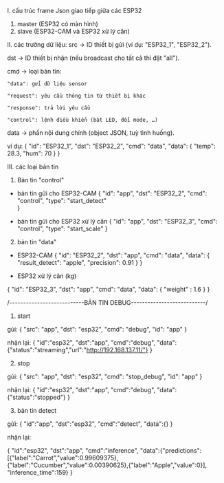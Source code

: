 I. cấu trúc frame Json giao tiếp giữa các ESP32

1. master (ESP32 có màn hình)
2. slave (ESP32-CAM và ESP32 xử lý cân)

II. các trường dữ liệu:
src → ID thiết bị gửi (ví dụ: "ESP32_1", "ESP32_2").

dst → ID thiết bị nhận (nếu broadcast cho tất cả thì đặt "all").

cmd → loại bản tin:

    "data": gửi dữ liệu sensor

    "request": yêu cầu thông tin từ thiết bị khác

    "response": trả lời yêu cầu

    "control": lệnh điều khiển (bật LED, đổi mode, …)

data → phần nội dung chính (object JSON, tuỳ tình huống).

ví dụ:
{
"id": "ESP32_1",
"dst": "ESP32_2",
"cmd": "data",
"data": {
"temp": 28.3,
"hum": 70
}
}

III. các loại bản tin

1. Bản tin "control"

- bản tin gửi cho ESP32-CAM
  {
  "id": "app",
  "dst": "ESP32_2",
  "cmd": "control",
  "type": "start_detect"  
  }

- bản tin gửi cho ESP32 xử lý cân
  {
  "id": "app",
  "dst": "ESP32_3",
  "cmd": "control",
  "type": "start_scale"
  }

2. bản tin "data"

- ESP32-CAM
  {
  "id": "ESP32_2",
  "dst": "app",
  "cmd": "data",
  "data": {
  "result_detect": "apple",
  "precision": 0.91
  }
  }

- ESP32 xử lý cân (kg)

{
"id": "ESP32_3",
"dst": "app",
"cmd": "data",
"data": {
"weight" : 1.6
}
}

/---------------------------BẢN TIN DEBUG---------------------------/

1. start

gủi:
{
"src": "app",
"dst": "esp32",
"cmd": "debug",
"id": "app"
}

nhận lại:
{
"id":"esp32",
"dst":"app",
"cmd":"debug",
"data":{"status":"streaming","url":"http://192.168.137.11/"}
}

2. stop

gủi:
{
"src": "app",
"dst": "esp32",
"cmd": "stop_debug",
"id": "app"
}

nhận lại:
{
"id":"esp32",
"dst":"app",
"cmd":"debug",
"data":{"status":"stopped"}
}

3. bản tin detect

gửi:
{
"id":"app",
"dst":"esp32",
"cmd":"detect",
"data":{}
}

nhận lại:

{
"id":"esp32",
"dst":"app",
"cmd":"inference",
"data":{"predictions":[{"label":"Carrot","value":0.99609375},{"label":"Cucumber","value":0.00390625},{"label":"Apple","value":0}],
"inference_time":159}
}

